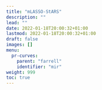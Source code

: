 ```yaml
---
title: "mLASSO-StARS"
description: ""
lead: ""
date: 2022-01-18T20:00:32+01:00
lastmod: 2022-01-18T20:00:32+01:00
draft: false
images: []
menu:
  pr-curves:
    parent: "farrell"
    identifier: "mir"
weight: 999
toc: true
---
```

